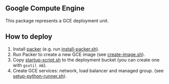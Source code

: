 Google Compute Engine
-------

This package represents a GCE deployment unit.

## How to deploy

1. Install [packer][1] (e.g. run [install-packer.sh](./packer/install-packer.sh)).
2. Run Packer to create a new GCE image (see [create-image.sh](./packer/create-image.sh)).
3. Copy [startup-script.sh](./gce/startup-script.sh) to the deployment bucket 
(you can create one with `gsutil mb`).
4. Create GCE services: network, load balancer and managed group. 
(see [setup-python-runner.sh](./gce/setup-python-runner.sh)).

[1]: https://packer.io
